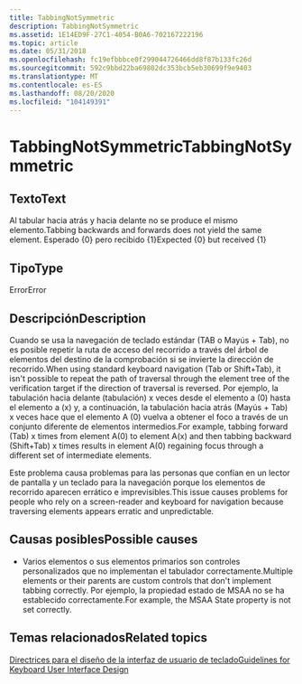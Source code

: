 ```yaml
---
title: TabbingNotSymmetric
description: TabbingNotSymmetric
ms.assetid: 1E14ED9F-27C1-4054-B0A6-702167222196
ms.topic: article
ms.date: 05/31/2018
ms.openlocfilehash: fc19efbbbce0f299044726466dd8f87b133fc26d
ms.sourcegitcommit: 592c9bbd22ba69802dc353bcb5eb30699f9e9403
ms.translationtype: MT
ms.contentlocale: es-ES
ms.lasthandoff: 08/20/2020
ms.locfileid: "104149391"
---
```

# <a name="tabbingnotsymmetric"></a><span data-ttu-id="e0813-103">TabbingNotSymmetric</span><span class="sxs-lookup"><span data-stu-id="e0813-103">TabbingNotSymmetric</span></span>

## <a name="text"></a><span data-ttu-id="e0813-104">Texto</span><span class="sxs-lookup"><span data-stu-id="e0813-104">Text</span></span>

<span data-ttu-id="e0813-105">Al tabular hacia atrás y hacia delante no se produce el mismo elemento.</span><span class="sxs-lookup"><span data-stu-id="e0813-105">Tabbing backwards and forwards does not yield the same element.</span></span> <span data-ttu-id="e0813-106">Esperado {0} pero recibido {1}</span><span class="sxs-lookup"><span data-stu-id="e0813-106">Expected {0} but received {1}</span></span>

## <a name="type"></a><span data-ttu-id="e0813-107">Tipo</span><span class="sxs-lookup"><span data-stu-id="e0813-107">Type</span></span>

<span data-ttu-id="e0813-108">Error</span><span class="sxs-lookup"><span data-stu-id="e0813-108">Error</span></span>

## <a name="description"></a><span data-ttu-id="e0813-109">Descripción</span><span class="sxs-lookup"><span data-stu-id="e0813-109">Description</span></span>

<span data-ttu-id="e0813-110">Cuando se usa la navegación de teclado estándar (TAB o Mayús + Tab), no es posible repetir la ruta de acceso del recorrido a través del árbol de elementos del destino de la comprobación si se invierte la dirección de recorrido.</span><span class="sxs-lookup"><span data-stu-id="e0813-110">When using standard keyboard navigation (Tab or Shift+Tab), it isn't possible to repeat the path of traversal through the element tree of the verification target if the direction of traversal is reversed.</span></span> <span data-ttu-id="e0813-111">Por ejemplo, la tabulación hacia delante (tabulación) x veces desde el elemento a (0) hasta el elemento a (x) y, a continuación, la tabulación hacia atrás (Mayús + Tab) x veces hace que el elemento A (0) vuelva a obtener el foco a través de un conjunto diferente de elementos intermedios.</span><span class="sxs-lookup"><span data-stu-id="e0813-111">For example, tabbing forward (Tab) x times from element A(0) to element A(x) and then tabbing backward (Shift+Tab) x times results in element A(0) regaining focus through a different set of intermediate elements.</span></span>

<span data-ttu-id="e0813-112">Este problema causa problemas para las personas que confían en un lector de pantalla y un teclado para la navegación porque los elementos de recorrido aparecen errático e imprevisibles.</span><span class="sxs-lookup"><span data-stu-id="e0813-112">This issue causes problems for people who rely on a screen-reader and keyboard for navigation because traversing elements appears erratic and unpredictable.</span></span>

## <a name="possible-causes"></a><span data-ttu-id="e0813-113">Causas posibles</span><span class="sxs-lookup"><span data-stu-id="e0813-113">Possible causes</span></span>

-   <span data-ttu-id="e0813-114">Varios elementos o sus elementos primarios son controles personalizados que no implementan el tabulador correctamente.</span><span class="sxs-lookup"><span data-stu-id="e0813-114">Multiple elements or their parents are custom controls that don't implement tabbing correctly.</span></span> <span data-ttu-id="e0813-115">Por ejemplo, la propiedad estado de MSAA no se ha establecido correctamente.</span><span class="sxs-lookup"><span data-stu-id="e0813-115">For example, the MSAA State property is not set correctly.</span></span>

## <a name="related-topics"></a><span data-ttu-id="e0813-116">Temas relacionados</span><span class="sxs-lookup"><span data-stu-id="e0813-116">Related topics</span></span>

<dl> <dt>

[<span data-ttu-id="e0813-117">Directrices para el diseño de la interfaz de usuario de teclado</span><span class="sxs-lookup"><span data-stu-id="e0813-117">Guidelines for Keyboard User Interface Design</span></span>](/previous-versions/windows/desktop/dnacc/guidelines-for-keyboard-user-interface-design)
</dt> </dl>

 

 